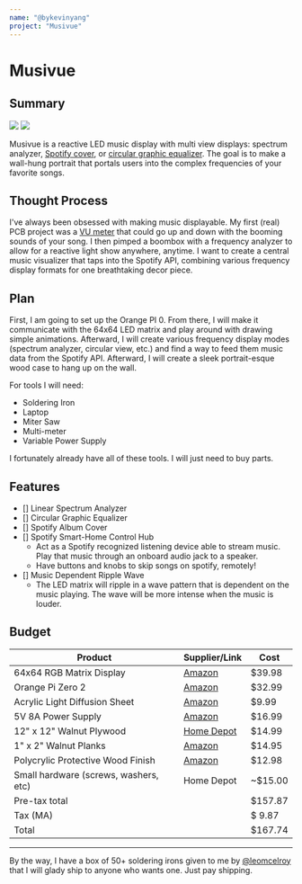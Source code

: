 ```yaml
---
name: "@bykevinyang"
project: "Musivue"
---
```


# Musivue

## Summary
![](https://i.ytimg.com/vi/xLpvFAAI7hg/maxresdefault.jpg)
![](http://embedded-lab.com/blog/wp-content/uploads/2016/09/royg_bars_square_fixed.gif)

Musivue is a reactive LED music display with multi view displays: spectrum analyzer, [Spotify cover](https://github.com/phultquist/frame), or [circular graphic equalizer](https://youtu.be/cMCBEp5XiP0?t=29). The goal is to make a wall-hung portrait that portals users into the complex frequencies of your favorite songs.

## Thought Process 

I've always been obsessed with making music displayable. My first (real) PCB project was a [VU meter](https://www.instructables.com/LED-Volume-Bar/) that could go up and down with the booming sounds of your song. I then pimped a boombox with a frequency analyzer to allow for a reactive light show anywhere, anytime. I want to create a central music visualizer that taps into the Spotify API, combining various frequency display formats for one breathtaking decor piece.


## Plan

First, I am going to set up the Orange PI 0. From there, I will make it communicate with the 64x64 LED matrix and play around with drawing simple animations. Afterward, I will create various frequency display modes (spectrum analyzer, circular view, etc.) and find a way to feed them music data from the Spotify API. Afterward, I will create a sleek portrait-esque wood case to hang up on the wall.

For tools I will need:
- Soldering Iron
- Laptop
- Miter Saw
- Multi-meter
- Variable Power Supply

I fortunately already have all of these tools. I will just need to buy parts.

## Features
- [] Linear Spectrum Analyzer
- [] Circular Graphic Equalizer
- [] Spotify Album Cover
- [] Spotify Smart-Home Control Hub
    - Act as a Spotify recognized listening device able to stream music. Play that music through an onboard audio jack to a speaker.
    - Have buttons and knobs to skip songs on spotify, remotely!
- [] Music Dependent Ripple Wave
    - The LED matrix will ripple in a wave pattern that is dependent on the music playing. The wave will be more intense when the music is louder.

## Budget

| Product         | Supplier/Link                         | Cost   |
| --------------- | ------------------------------------- | ------ |
| 64x64 RGB Matrix Display   | [Amazon](https://www.amazon.com/waveshare-Full-Color-Displaying-Adjustable-Brightness/dp/B0B3F7WKJ1/ref=pd_rhf_d_dp_s_vtp_ses_clicks_nonshared_sccl_2_3/147-8787553-5198451?pd_rd_w=nPxkh&content-id=amzn1.sym.c33ad739-91a9-476e-b522-fd0cf7ffda5c&pf_rd_p=c33ad739-91a9-476e-b522-fd0cf7ffda5c&pf_rd_r=74DH1YHPDDFM2829E4NA&pd_rd_wg=bkkzI&pd_rd_r=2427d3b3-1358-46c1-bcaf-86f53d410cad&pd_rd_i=B0B3F7WKJ1&psc=1) | $39.98  |
| Orange Pi Zero 2 | [Amazon](https://www.amazon.com/Orange-Pi-Allwinner-Supported-Ethernet/dp/B0B9BXJMSG/ref=sr_1_2?crid=3L9IG5XPCSV75&keywords=Orange%2BPi%2BZero&qid=1672958271&sprefix=orange%2Bpi%2Bzero%2Caps%2C78&sr=8-2&th=1) | $32.99 |
| Acrylic Light Diffusion Sheet | [Amazon](https://www.amazon.com/Milky-Acrylic-Translucent-Plexiglass-AZM/dp/B0818HYY8G/ref=sr_1_3?crid=10VEARZDTYSCN&keywords=LED+Diffusion+Acrylic+Panel&qid=1673043140&sprefix=led+diffusion+acrylic+panel%2Caps%2C114&sr=8-3) | $9.99 |
| 5V 8A Power Supply | [Amazon](https://www.amazon.com/Aclorol-100V-240V-Switching-Converter-5-5x2-1mm/dp/B08744HB1X/ref=sr_1_1_sspa?crid=2JOGV23TBUD3U&keywords=5v%2Bpower%2Bsupply%2B6%2Bamps&qid=1673024392&sprefix=5v%2Bpower%2Bsupply%2B%2Caps%2C955&sr=8-1-spons&spLa=ZW5jcnlwdGVkUXVhbGlmaWVyPUExNFpUMkFVWTE3Q1hRJmVuY3J5cHRlZElkPUEwNDk0Mzk1M01WNllMNkVITFNMUyZlbmNyeXB0ZWRBZElkPUEwOTEwNjQ5RUhLVUNLUDVISkhGJndpZGdldE5hbWU9c3BfYXRmJmFjdGlvbj1jbGlja1JlZGlyZWN0JmRvTm90TG9nQ2xpY2s9dHJ1ZQ&th=1) | $16.99 |
| 12" x 12" Walnut Plywood | [Home Depot](https://www.homedepot.com/p/Columbia-Forest-Products-1-4-in-x-2-ft-x-2-ft-PureBond-Walnut-Plywood-Project-Panel-Free-Custom-Cut-Available-2717/204771142) | $14.99 |
| 1" x 2" Walnut Planks | [Amazon](https://www.amazon.com/Barrington-Hardwoods-Walnut-Lumber-Pcs/dp/B07GJBM52K/ref=sr_1_6_mod_primary_new?crid=UCLYWATW9RY2&keywords=walnut%2Bplank&qid=1673041275&sbo=RZvfv%2F%2FHxDF%2BO5021pAnSA%3D%3D&sprefix=walnut%2Bplank%2Caps%2C156&sr=8-6&th=1) | $14.95 |
| Polycrylic Protective Wood Finish | [Amazon](https://www.amazon.com/Minwax-233334444-Polycrylic-Protective-Finishes/dp/B017NNJYBW/ref=sr_1_4?crid=2U32VHGLC9RSM&keywords=clear%2Bfinish%2Bwood&qid=1673042408&sprefix=clear%2Bfinish%2Bwood%2Caps%2C89&sr=8-4&th=1) | $12.98 |
| Small hardware (screws, washers, etc) | Home Depot | ~$15.00 |
| Pre-tax total | | $157.87 |
| Tax (MA) | | $ 9.87 |
| Total           | | $167.74 |


---
By the way, I have a box of 50+ soldering irons given to me by [@leomcelroy](https://github.com/leomcelroy) that I will glady ship to anyone who wants one. Just pay shipping.